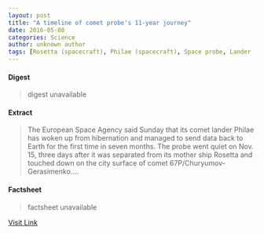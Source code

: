 ```yaml
---
layout: post
title: "A timeline of comet probe's 11-year journey"
date: 2016-05-08
categories: Science
author: unknown author
tags: [Rosetta (spacecraft), Philae (spacecraft), Space probe, Lander (spacecraft), Mars, Astronomy, Spaceflight technologies, Outer space, Solar System, Spaceflight, Planetary science, Physical sciences, Astronautics, Space science, Bodies of the Solar System, Flight, Spacecraft]
---
```



#### Digest
>digest unavailable

#### Extract
>The European Space Agency said Sunday that its comet lander Philae has woken up from hibernation and managed to send data back to Earth for the first time in seven months. The probe went quiet on Nov. 15, three days after it was separated from its mother ship Rosetta and touched down on the city surface of comet 67P/Churyumov-Gerasimenko....

#### Factsheet
>factsheet unavailable

[Visit Link](http://phys.org/news353513079.html)


